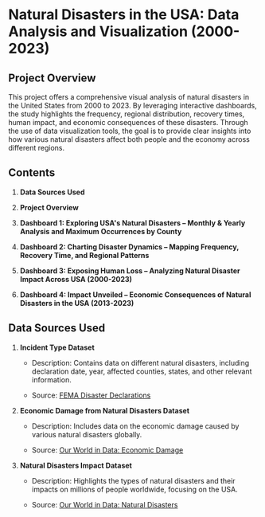Natural Disasters in the USA: Data Analysis and Visualization (2000-2023)
=========================================================================

Project Overview
----------------

This project offers a comprehensive visual analysis of natural disasters in the United States from 2000 to 2023. By leveraging interactive dashboards, the study highlights the frequency, regional distribution, recovery times, human impact, and economic consequences of these disasters. Through the use of data visualization tools, the goal is to provide clear insights into how various natural disasters affect both people and the economy across different regions.

Contents
--------

1.  **Data Sources Used**
    
2.  **Project Overview**
    
3.  **Dashboard 1: Exploring USA's Natural Disasters – Monthly & Yearly Analysis and Maximum Occurrences by County**
    
4.  **Dashboard 2: Charting Disaster Dynamics – Mapping Frequency, Recovery Time, and Regional Patterns**
    
5.  **Dashboard 3: Exposing Human Loss – Analyzing Natural Disaster Impact Across USA (2000-2023)**
    
6.  **Dashboard 4: Impact Unveiled – Economic Consequences of Natural Disasters in the USA (2013-2023)**
    

Data Sources Used
-----------------

1.  **Incident Type Dataset**
    
    *   Description: Contains data on different natural disasters, including declaration date, year, affected counties, states, and other relevant information.
        
    *   Source: [FEMA Disaster Declarations](https://www.fema.gov/data-visualization/disaster-declarations-states-and-counties)
        
2.  **Economic Damage from Natural Disasters Dataset**
    
    *   Description: Includes data on the economic damage caused by various natural disasters globally.
        
    *   Source: [Our World in Data: Economic Damage](https://ourworldindata.org/grapher/economic-damage-from-natural-disasters)
        
3.  **Natural Disasters Impact Dataset**
    
    *   Description: Highlights the types of natural disasters and their impacts on millions of people worldwide, focusing on the USA.
        
    *   Source: [Our World in Data: Natural Disasters](https://ourworldindata.org/natural-disasters)

